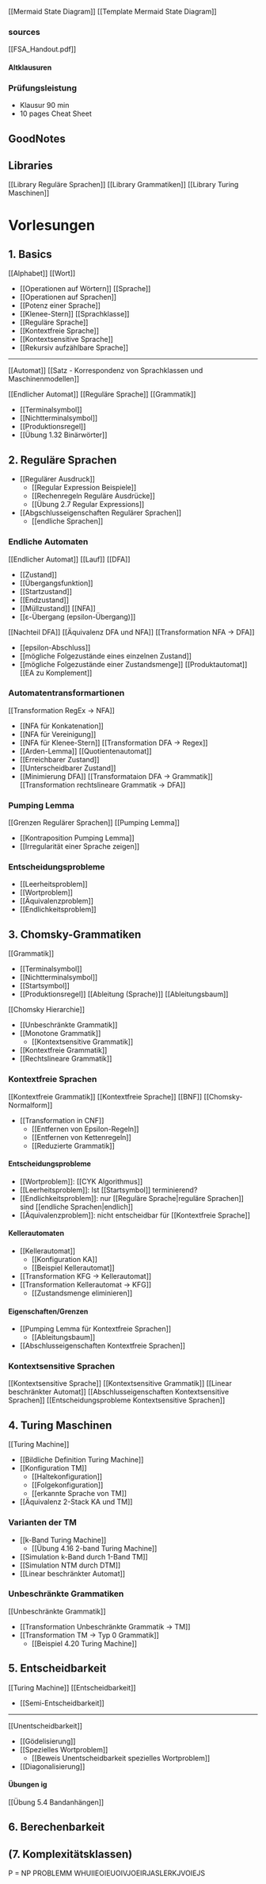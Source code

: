 [[Mermaid State Diagram]]
[[Template Mermaid State Diagram]]

### sources
[[FSA_Handout.pdf]]

#### Altklausuren
### Prüfungsleistung
- Klausur 90 min
- 10 pages Cheat Sheet
## GoodNotes


## Libraries
[[Library Reguläre Sprachen]]
[[Library Grammatiken]]
[[Library Turing Maschinen]]

# Vorlesungen
## 1. Basics
[[Alphabet]]
[[Wort]]
- [[Operationen auf Wörtern]]
[[Sprache]]
- [[Operationen auf Sprachen]]
- [[Potenz einer Sprache]]
- [[Klenee-Stern]]
[[Sprachklasse]]
- [[Reguläre Sprache]]
- [[Kontextfreie Sprache]]
- [[Kontextsensitive Sprache]]
- [[Rekursiv aufzählbare Sprache]]

---
[[Automat]]
[[Satz - Korrespondenz von Sprachklassen und Maschinenmodellen]]

[[Endlicher Automat]]
[[Reguläre Sprache]]
[[Grammatik]]
- [[Terminalsymbol]]
- [[Nichtterminalsymbol]]
- [[Produktionsregel]]
- [[Übung 1.32 Binärwörter]]
## 2. Reguläre Sprachen
- [[Regulärer Ausdruck]]
	- [[Regular Expression Beispiele]]
	- [[Rechenregeln Reguläre Ausdrücke]]
	- [[Übung 2.7 Regular Expressions]]
- [[Abgschlusseigenschaften Regulärer Sprachen]]
	- [[endliche Sprachen]]
### Endliche Automaten
[[Endlicher Automat]]
[[Lauf]]
[[DFA]]
- [[Zustand]]
- [[Übergangsfunktion]]
- [[Startzustand]]
- [[Endzustand]]
- [[Müllzustand]]
[[NFA]]
- [[ε-Übergang (epsilon-Übergang)]]

[[Nachteil DFA]]
[[Äquivalenz DFA und NFA]]
[[Transformation NFA -> DFA]]
- [[epsilon-Abschluss]]
- [[mögliche Folgezustände eines einzelnen Zustand]]
- [[mögliche Folgezustände einer Zustandsmenge]]
[[Produktautomat]]
[[EA zu Komplement]]

### Automatentransformartionen

[[Transformation RegEx -> NFA]]
- [[NFA für Konkatenation]]
- [[NFA für Vereinigung]]
- [[NFA für Klenee-Stern]]
[[Transformation DFA -> Regex]]
- [[Arden-Lemma]]
[[Quotientenautomat]]
- [[Erreichbarer Zustand]]
- [[Unterscheidbarer Zustand]]
- [[Minimierung DFA]]
[[Transformataion DFA -> Grammatik]]
[[Transformation rechtslineare Grammatik -> DFA]]
### Pumping Lemma
[[Grenzen Regulärer Sprachen]]
[[Pumping Lemma]]
- [[Kontraposition Pumping Lemma]]
- [[Irregularität einer Sprache zeigen]]

### Entscheidungsprobleme
- [[Leerheitsproblem]]
- [[Wortproblem]]
- [[Äquivalenzproblem]]
- [[Endlichkeitsproblem]]


## 3. Chomsky-Grammatiken
[[Grammatik]]
- [[Terminalsymbol]]
- [[Nichtterminalsymbol]]
- [[Startsymbol]]
- [[Produktionsregel]]
[[Ableitung (Sprache)]]
[[Ableitungsbaum]]

[[Chomsky Hierarchie]]
- [[Unbeschränkte Grammatik]]
- [[Monotone Grammatik]]
	- [[Kontextsensitive Grammatik]]
- [[Kontextfreie Grammatik]]
- [[Rechtslineare Grammatik]]

### Kontextfreie Sprachen
[[Kontextfreie Grammatik]]
[[Kontextfreie Sprache]]
[[BNF]]
[[Chomsky-Normalform]]
- [[Transformation in CNF]]
	- [[Entfernen von Epsilon-Regeln]]
	- [[Entfernen von Kettenregeln]]
	- [[Reduzierte Grammatik]]

#### Entscheidungsprobleme
- [[Wortproblem]]: [[CYK Algorithmus]]
- [[Leerheitsproblem]]: Ist [[Startsymbol]] terminierend?
- [[Endlichkeitsproblem]]: nur [[Reguläre Sprache|reguläre Sprachen]] sind [[endliche Sprachen|endlich]] 
- [[Äquivalenzproblem]]: nicht entscheidbar für [[Kontextfreie Sprache]]

#### Kellerautomaten
- [[Kellerautomat]]
	- [[Konfiguration KA]]
	- [[Beispiel Kellerautomat]]
- [[Transformation KFG -> Kellerautomat]]
- [[Transformation Kellerautomat -> KFG]]
	- [[Zustandsmenge eliminieren]]

#### Eigenschaften/Grenzen
- [[Pumping Lemma für Kontextfreie Sprachen]]
	- [[Ableitungsbaum]]
- [[Abschlusseigenschaften Kontextfreie Sprachen]]

### Kontextsensitive Sprachen
[[Kontextsensitive Sprache]]
[[Kontextsensitive Grammatik]]
[[Linear beschränkter Automat]]
[[Abschlusseigenschaften Kontextsensitive Sprachen]]
[[Entscheidungsprobleme Kontextsensitive Sprachen]]

## 4. Turing Maschinen
[[Turing Machine]]
- [[Bildliche Definition Turing Machine]]
- [[Konfiguration TM]]
	- [[Haltekonfiguration]]
	- [[Folgekonfiguration]]
	- [[erkannte Sprache von TM]]
- [[Äquivalenz 2-Stack KA und TM]]

### Varianten der TM
- [[k-Band Turing Machine]]
	- [[Übung 4.16 2-band Turing Machine]]
- [[Simulation k-Band durch 1-Band TM]]
- [[Simulation NTM durch DTM]]
- [[Linear beschränkter Automat]]

### Unbeschränkte Grammatiken
[[Unbeschränkte Grammatik]]
- [[Transformation Unbeschränkte Grammatik -> TM]]
- [[Transformation TM -> Typ 0 Grammatik]]
	- [[Beispiel 4.20 Turing Machine]]

## 5. Entscheidbarkeit
[[Turing Machine]]
[[Entscheidbarkeit]]
- [[Semi-Entscheidbarkeit]]
---
[[Unentscheidbarkeit]]
- [[Gödelisierung]]
- [[Spezielles Wortproblem]]
	- [[Beweis Unentscheidbarkeit spezielles Wortproblem]]
- [[Diagonalisierung]]



#### Übungen ig
[[Übung 5.4 Bandanhängen]]

## 6. Berechenbarkeit

## (7. Komplexitätsklassen)
P = NP PROBLEMM WHUIIEOIEUOIVJOEIRJASLERKJVOIEJS
